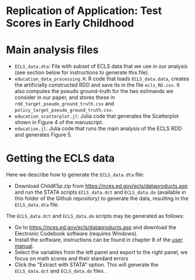 # Replication of Application: Test Scores in Early Childhood

# Main analysis files

* `ECLS_data.dta`: File with subset of ECLS data that we use in our analysis (see section below for instructions to generate this file).
* `education_data_processing.R`: R code that loads `ECLS_data.data`, creates the artificially constructed RDD and save its in the file `ecls_RD.csv`. It also computes the pseudo ground-truth for the two estimands we consider in our paper, and stores these in `rdd_target_pseudo_ground_truth.csv` and `policy_target_pseudo_ground_truth.csv`.
* `education_scatterplot.jl`: Julia code that generates the Scatterplot shown in Figure 4 of the manuscript. 
* `education.jl`: Julia code that runs the main analysis of the ECLS RDD and generates Figure 5.

# Getting the ECLS data

Here we describe how to generate the `ECLS_data.dta` file: 

* Download ChildK5p.zip from https://nces.ed.gov/ecls/dataproducts.asp and run the STATA scripts `ECLS_data.dct` and `ECLS_data.do` (available in this folder of the Github repository) to generate the data, resulting in the `ECLS_data.dta` file.

The `ECLS_data.dct` and `ECLS_data.do` scripts may be generated as follows:

* Go to https://nces.ed.gov/ecls/dataproducts.asp and download the Electronic Codebook software (requires Windows).
* Install the software, instructions can be found in chapter 8 of the [user manual](https://nces.ed.gov/pubsearch/pubsinfo.asp?pubid=2019051).
* Select the variables from the left panel and export to the right panel, we focus on math scores and their standard errors
* Click the "Extract with STATA" option. This will generate the `ECLS_data.dct` and `ECLS_data.do` files .
